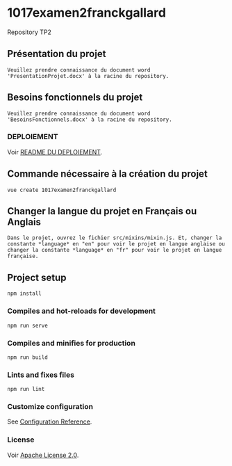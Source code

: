 # 1017examen2franckgallard
Repository TP2
## Présentation du projet
```
Veuillez prendre connaissance du document word 'PresentationProjet.docx' à la racine du repository.
```
## Besoins fonctionnels du projet
```
Veuillez prendre connaissance du document word 'BesoinsFonctionnels.docx' à la racine du repository.
```
### DEPLOIEMENT
Voir [README DU DEPLOIEMENT](https://github.com/CreasyDev/1017examen2franckgallard/blob/main/DEPLOYMENT.md).
## Commande nécessaire à la création du projet
```
vue create 1017examen2franckgallard
```
## Changer la langue du projet en Français ou Anglais
```
Dans le projet, ouvrez le fichier src/mixins/mixin.js. Et, changer la constante *language* en "en" pour voir le projet en langue anglaise ou changer la constante *language* en "fr" pour voir le projet en langue française.
```
## Project setup
```
npm install
```

### Compiles and hot-reloads for development
```
npm run serve
```

### Compiles and minifies for production
```
npm run build
```

### Lints and fixes files
```
npm run lint
```

### Customize configuration
See [Configuration Reference](https://cli.vuejs.org/config/).

### License
Voir [Apache License 2.0](https://github.com/CreasyDev/1017examen2franckgallard/blob/main/LICENSE).
